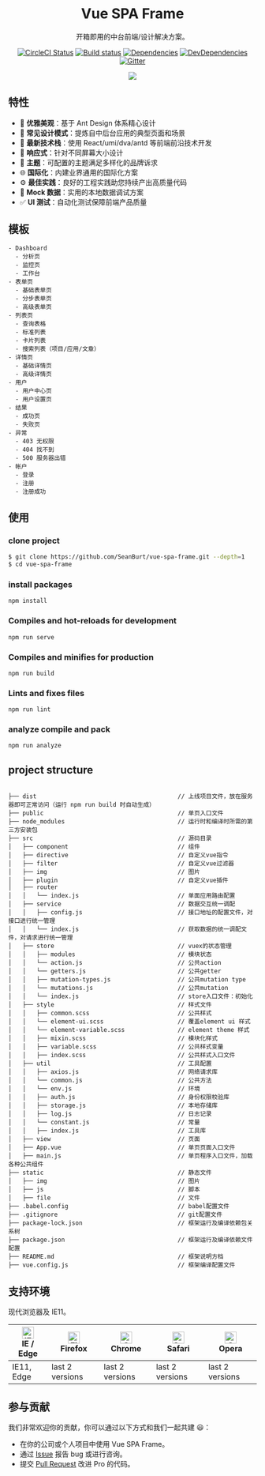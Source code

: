 <h1 align="center">Vue SPA Frame</h1>

<div align="center">

开箱即用的中台前端/设计解决方案。

[![CircleCI Status](https://circleci.com/gh/ant-design/ant-design-pro.svg?style=svg)](https://circleci.com/gh/ant-design/ant-design-pro/)
[![Build status](https://ci.appveyor.com/api/projects/status/67fxu2by3ibvqtat/branch/master?svg=true)](https://ci.appveyor.com/project/afc163/ant-design-pro/branch/master)
[![Dependencies](https://img.shields.io/david/ant-design/ant-design-pro.svg)](https://david-dm.org/ant-design/ant-design-pro)
[![DevDependencies](https://img.shields.io/david/dev/ant-design/ant-design-pro.svg)](https://david-dm.org/ant-design/ant-design-pro?type=dev)
[![Gitter](https://badges.gitter.im/ant-design/ant-design-pro.svg)](https://gitter.im/ant-design/ant-design-pro?utm_source=badge&utm_medium=badge&utm_campaign=pr-badge)

![](https://user-images.githubusercontent.com/8186664/44953195-581e3d80-aec4-11e8-8dcb-54b9db38ec11.png)

</div>

## 特性

- :gem: **优雅美观**：基于 Ant Design 体系精心设计
- :triangular_ruler: **常见设计模式**：提炼自中后台应用的典型页面和场景
- :rocket: **最新技术栈**：使用 React/umi/dva/antd 等前端前沿技术开发
- :iphone: **响应式**：针对不同屏幕大小设计
- :art: **主题**：可配置的主题满足多样化的品牌诉求
- :globe_with_meridians: **国际化**：内建业界通用的国际化方案
- :gear: **最佳实践**：良好的工程实践助您持续产出高质量代码
- :1234: **Mock 数据**：实用的本地数据调试方案
- :white_check_mark: **UI 测试**：自动化测试保障前端产品质量

## 模板

```
- Dashboard
  - 分析页
  - 监控页
  - 工作台
- 表单页
  - 基础表单页
  - 分步表单页
  - 高级表单页
- 列表页
  - 查询表格
  - 标准列表
  - 卡片列表
  - 搜索列表（项目/应用/文章）
- 详情页
  - 基础详情页
  - 高级详情页
- 用户
  - 用户中心页
  - 用户设置页
- 结果
  - 成功页
  - 失败页
- 异常
  - 403 无权限
  - 404 找不到
  - 500 服务器出错
- 帐户
  - 登录
  - 注册
  - 注册成功
```

## 使用

### clone project
```bash
$ git clone https://github.com/SeanBurt/vue-spa-frame.git --depth=1
$ cd vue-spa-frame
```

### install packages
```
npm install
```

### Compiles and hot-reloads for development
```
npm run serve
```

### Compiles and minifies for production
```
npm run build
```

### Lints and fixes files
```
npm run lint
```

### analyze compile and pack
```
npm run analyze
```

## project structure
```

├── dist                                        // 上线项目文件，放在服务器即可正常访问（运行 npm run build 时自动生成）
├── public                                      // 单页入口文件
├── node_modules                                // 运行时和编译时所需的第三方安装包
├── src                                         // 源码目录
│   ├── component                               // 组件
│   ├── directive                               // 自定义vue指令
│   ├── filter                                  // 自定义vue过滤器
│   ├── img                                     // 图片
│   ├── plugin                                  // 自定义vue插件
│   ├── router
│   │   └── index.js                            // 单面应用路由配置
│   ├── service                                 // 数据交互统一调配
│   │   ├── config.js                           // 接口地址的配置文件，对接口进行统一管理
│   │   └── index.js                            // 获取数据的统一调配文件，对请求进行统一管理
│   ├── store                                   // vuex的状态管理
│   │   ├── modules                             // 模块状态
│   │   └── action.js                           // 公共action
│   │   └── getters.js                          // 公共getter
│   │   ├── mutation-types.js                   // 公共mutation type
│   │   └── mutations.js                        // 公共mutation
│   │   └── index.js                            // store入口文件：初始化
│   ├── style                                   // 样式文件
│   │   ├── common.scss                         // 公共样式
│   │   └── element-ui.scss                     // 覆盖element ui 样式
│   │   └── element-variable.scss               // element theme 样式
│   │   ├── mixin.scss                          // 模块化样式
│   │   ├── variable.scss                       // 公共样式变量
│   │   ├── index.scss                          // 公共样式入口文件
│   ├── util                                    // 工具配置
│   │   ├── axios.js                            // 网络请求库
│   │   └── common.js                           // 公共方法
│   │   └── env.js                              // 环境
│   │   ├── auth.js                             // 身份权限校验库
│   │   ├── storage.js                          // 本地存储库
│   │   ├── log.js                              // 日志记录
│   │   └── constant.js                         // 常量
│   │   ├── index.js                            // 工具库
│   ├── view                                    // 页面
│   ├── App.vue                                 // 单页页面入口文件
│   ├── main.js                                 // 单页程序入口文件，加载各种公共组件
├── static                                      // 静态文件
│   ├── img                                     // 图片
│   ├── js                                      // 脚本
│   ├── file                                    // 文件
├── .babel.config                               // babel配置文件
├── .gitignore                                  // git配置文件
├── package-lock.json                           // 框架运行及编译依赖包关系树
├── package.json                                // 框架运行及编译依赖文件配置
├── README.md                                   // 框架说明方档
├── vue.config.js                               // 框架编译配置文件

```

## 支持环境

现代浏览器及 IE11。

| [<img src="https://raw.githubusercontent.com/alrra/browser-logos/master/src/edge/edge_48x48.png" alt="IE / Edge" width="24px" height="24px" />](http://godban.github.io/browsers-support-badges/)</br>IE / Edge | [<img src="https://raw.githubusercontent.com/alrra/browser-logos/master/src/firefox/firefox_48x48.png" alt="Firefox" width="24px" height="24px" />](http://godban.github.io/browsers-support-badges/)</br>Firefox | [<img src="https://raw.githubusercontent.com/alrra/browser-logos/master/src/chrome/chrome_48x48.png" alt="Chrome" width="24px" height="24px" />](http://godban.github.io/browsers-support-badges/)</br>Chrome | [<img src="https://raw.githubusercontent.com/alrra/browser-logos/master/src/safari/safari_48x48.png" alt="Safari" width="24px" height="24px" />](http://godban.github.io/browsers-support-badges/)</br>Safari | [<img src="https://raw.githubusercontent.com/alrra/browser-logos/master/src/opera/opera_48x48.png" alt="Opera" width="24px" height="24px" />](http://godban.github.io/browsers-support-badges/)</br>Opera |
| --------- | --------- | --------- | --------- | --------- |
| IE11, Edge| last 2 versions| last 2 versions| last 2 versions| last 2 versions

## 参与贡献

我们非常欢迎你的贡献，你可以通过以下方式和我们一起共建 :smiley:：

- 在你的公司或个人项目中使用 Vue SPA Frame。
- 通过 [Issue](https://github.com/SeanBurt/vue-spa-frame/issues) 报告 bug 或进行咨询。
- 提交 [Pull Request](https://github.com/SeanBurt/vue-spa-frame/pulls) 改进 Pro 的代码。

